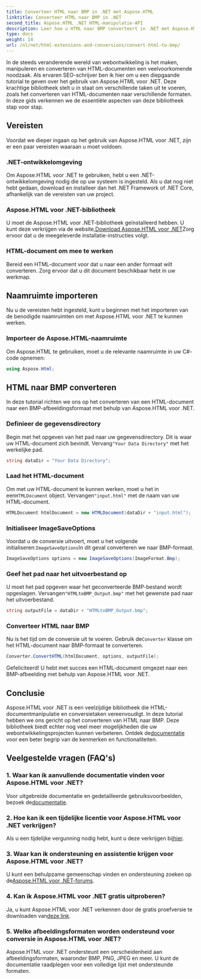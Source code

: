 ```yaml
---
title: Converteer HTML naar BMP in .NET met Aspose.HTML
linktitle: Converteer HTML naar BMP in .NET
second_title: Aspose.HTML .NET HTML-manipulatie-API
description: Leer hoe u HTML naar BMP converteert in .NET met Aspose.HTML voor .NET. Uitgebreide handleiding voor webontwikkelaars voor het benutten van Aspose.HTML voor .NET.
type: docs
weight: 14
url: /nl/net/html-extensions-and-conversions/convert-html-to-bmp/
---
```

In de steeds veranderende wereld van webontwikkeling is het maken, manipuleren en converteren van HTML-documenten een veelvoorkomende noodzaak. Als ervaren SEO-schrijver ben ik hier om u een diepgaande tutorial te geven over het gebruik van Aspose.HTML voor .NET. Deze krachtige bibliotheek stelt u in staat om verschillende taken uit te voeren, zoals het converteren van HTML-documenten naar verschillende formaten. In deze gids verkennen we de essentiële aspecten van deze bibliotheek stap voor stap.

## Vereisten

Voordat we dieper ingaan op het gebruik van Aspose.HTML voor .NET, zijn er een paar vereisten waaraan u moet voldoen:

### .NET-ontwikkelomgeving

Om Aspose.HTML voor .NET te gebruiken, hebt u een .NET-ontwikkelomgeving nodig die op uw systeem is ingesteld. Als u dat nog niet hebt gedaan, download en installeer dan het .NET Framework of .NET Core, afhankelijk van de vereisten van uw project.

### Aspose.HTML voor .NET-bibliotheek

 U moet de Aspose.HTML voor .NET-bibliotheek geïnstalleerd hebben. U kunt deze verkrijgen via de website,[Download Aspose.HTML voor .NET](https://releases.aspose.com/html/net/)Zorg ervoor dat u de meegeleverde installatie-instructies volgt.

### HTML-document om mee te werken

Bereid een HTML-document voor dat u naar een ander formaat wilt converteren. Zorg ervoor dat u dit document beschikbaar hebt in uw werkmap.

## Naamruimte importeren

Nu u de vereisten hebt ingesteld, kunt u beginnen met het importeren van de benodigde naamruimten om met Aspose.HTML voor .NET te kunnen werken.

### Importeer de Aspose.HTML-naamruimte

Om Aspose.HTML te gebruiken, moet u de relevante naamruimte in uw C#-code opnemen:

```csharp
using Aspose.Html;
```

## HTML naar BMP converteren

In deze tutorial richten we ons op het converteren van een HTML-document naar een BMP-afbeeldingsformaat met behulp van Aspose.HTML voor .NET.

### Definieer de gegevensdirectory

 Begin met het opgeven van het pad naar uw gegevensdirectory. Dit is waar uw HTML-document zich bevindt. Vervang`"Your Data Directory"` met het werkelijke pad.

```csharp
string dataDir = "Your Data Directory";
```

### Laad het HTML-document

 Om met uw HTML-document te kunnen werken, moet u het in een`HTMLDocument` object. Vervangen`"input.html"` met de naam van uw HTML-document.

```csharp
HTMLDocument htmlDocument = new HTMLDocument(dataDir + "input.html");
```

### Initialiseer ImageSaveOptions

 Voordat u de conversie uitvoert, moet u het volgende initialiseren:`ImageSaveOptions`In dit geval converteren we naar BMP-formaat.

```csharp
ImageSaveOptions options = new ImageSaveOptions(ImageFormat.Bmp);
```

### Geef het pad naar het uitvoerbestand op

 U moet het pad opgeven waar het geconverteerde BMP-bestand wordt opgeslagen. Vervangen`"HTMLtoBMP_Output.bmp"` met het gewenste pad naar het uitvoerbestand.

```csharp
string outputFile = dataDir + "HTMLtoBMP_Output.bmp";
```

### Converteer HTML naar BMP

 Nu is het tijd om de conversie uit te voeren. Gebruik de`Converter` klasse om het HTML-document naar BMP-formaat te converteren.

```csharp
Converter.ConvertHTML(htmlDocument, options, outputFile);
```

Gefeliciteerd! U hebt met succes een HTML-document omgezet naar een BMP-afbeelding met behulp van Aspose.HTML voor .NET.

## Conclusie

Aspose.HTML voor .NET is een veelzijdige bibliotheek die HTML-documentmanipulatie en conversietaken vereenvoudigt. In deze tutorial hebben we ons gericht op het converteren van HTML naar BMP. Deze bibliotheek biedt echter nog veel meer mogelijkheden die uw webontwikkelingsprojecten kunnen verbeteren. Ontdek de[documentatie](https://reference.aspose.com/html/net/) voor een beter begrip van de kenmerken en functionaliteiten.

## Veelgestelde vragen (FAQ's)

### 1. Waar kan ik aanvullende documentatie vinden voor Aspose.HTML voor .NET?

 Voor uitgebreide documentatie en gedetailleerde gebruiksvoorbeelden, bezoek de[documentatie](https://reference.aspose.com/html/net/).

### 2. Hoe kan ik een tijdelijke licentie voor Aspose.HTML voor .NET verkrijgen?

Als u een tijdelijke vergunning nodig hebt, kunt u deze verkrijgen bij[hier](https://purchase.aspose.com/temporary-license/).

### 3. Waar kan ik ondersteuning en assistentie krijgen voor Aspose.HTML voor .NET?

 U kunt een behulpzame gemeenschap vinden en ondersteuning zoeken op de[Aspose.HTML voor .NET-forums](https://forum.aspose.com/).

### 4. Kan ik Aspose.HTML voor .NET gratis uitproberen?

 Ja, u kunt Aspose.HTML voor .NET verkennen door de gratis proefversie te downloaden van[deze link](https://releases.aspose.com/).

### 5. Welke afbeeldingsformaten worden ondersteund voor conversie in Aspose.HTML voor .NET?

Aspose.HTML voor .NET ondersteunt een verscheidenheid aan afbeeldingsformaten, waaronder BMP, PNG, JPEG en meer. U kunt de documentatie raadplegen voor een volledige lijst met ondersteunde formaten.
